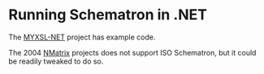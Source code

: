 # Running Schematron in .NET #

The [MYXSL-NET](http://sourceforge.net/projects/myxsl-net/) project has example code.

The 2004 [NMatrix](http://sourceforge.net/projects/dotnetopensrc/) projects does not support ISO Schematron, but it could be readily tweaked to do so.